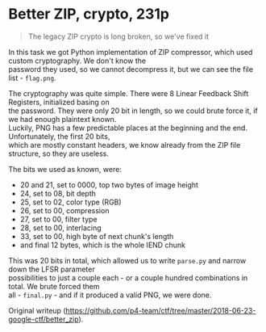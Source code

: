 # Better ZIP, crypto, 231p

> The legacy ZIP crypto is long broken, so we've fixed it

In this task we got Python implementation of ZIP compressor, which used custom
cryptography. We don't know the  
password they used, so we cannot decompress it, but we can see the file list -
`flag.png`.

The cryptography was quite simple. There were 8 Linear Feedback Shift
Registers, initialized basing on  
the password. They were only 20 bit in length, so we could brute force it, if
we had enough plaintext known.  
Luckily, PNG has a few predictable places at the beginning and the end.
Unfortunately, the first 20 bits,  
which are mostly constant headers, we know already from the ZIP file
structure, so they are useless.

The bits we used as known, were:  
- 20 and 21, set to 0000, top two bytes of image height  
- 24, set to 08, bit depth  
- 25, set to 02, color type (RGB)  
- 26, set to 00, compression  
- 27, set to 00, filter type  
- 28, set to 00, interlacing  
- 33, set to 00, high byte of next chunk's length  
- and final 12 bytes, which is the whole IEND chunk

This was 20 bits in total, which allowed us to write `parse.py` and narrow
down the LFSR parameter  
possibilities to just a couple each - or a couple hundred combinations in
total. We brute forced them  
all - `final.py` - and if it produced a valid PNG, we were done.  

Original writeup
(https://github.com/p4-team/ctf/tree/master/2018-06-23-google-ctf/better_zip).